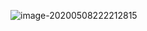 ![image-20200508222212815](https://picgo-tangg-chengdu.oss-cn-chengdu.aliyuncs.com/picgo-chengdu/image-20200508222212815.png)
